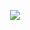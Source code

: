 <p align= "center"> <img src= "https://komarev.com/ghpvc/?username=hhaileykin&label=werewolves" </p>
